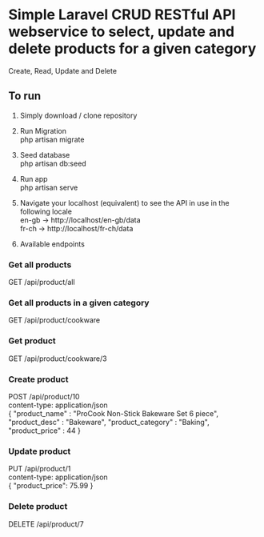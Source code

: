 # Simple Laravel CRUD RESTful API webservice to select, update and delete products for a given category
Create, Read, Update and Delete 

## To run 
1) Simply download / clone repository<br>
2) Run Migration<br>
    php artisan migrate
3) Seed database<br>
    php artisan db:seed
4) Run app<br>
    php artisan serve

5) Navigate your localhost (equivalent)  to see the API in use in the following locale <br>
    en-gb -> http://localhost/en-gb/data <br>
    fr-ch -> http://localhost/fr-ch/data <br>    

6) Available endpoints <br>
### Get all products
GET /api/product/all 

### Get all products in a given category
GET /api/product/cookware 

### Get product
GET /api/product/cookware/3 

### Create product
POST /api/product/10 <br>
content-type: application/json <br>
{
    "product_name" : "ProCook Non-Stick Bakeware Set 6 piece",
    "product_desc" : "Bakeware",
    "product_category" : "Baking",
    "product_price" : 44
}

### Update product
PUT /api/product/1 <br>
content-type: application/json <br>
{
    "product_price": 75.99
}

### Delete product
DELETE /api/product/7 

